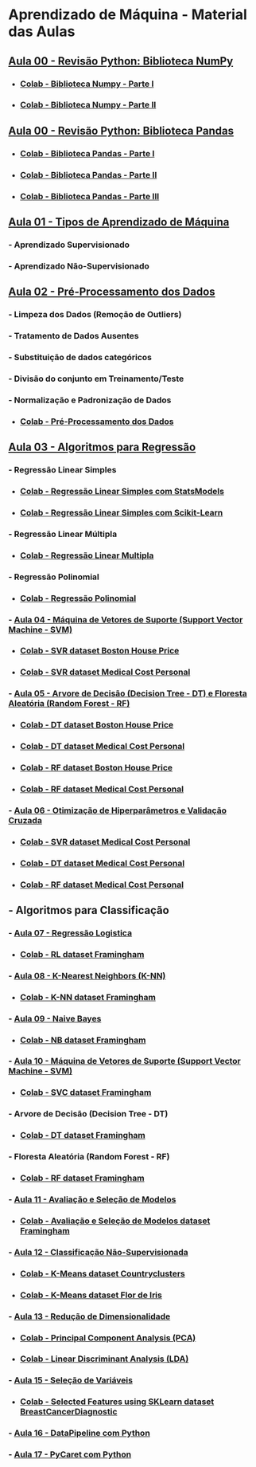 # Aprendizado de Máquina - Material das Aulas

## [Aula 00 - Revisão Python: Biblioteca NumPy](https://github.com/gustavowillam/AEDI/blob/main/Aula%2011.pdf)

* ### [Colab - Biblioteca Numpy - Parte I](https://colab.research.google.com/drive/1oI6n6qTV90Bdd6zVqY-6UR3nK6n0WRl3?usp=sharing)
* ### [Colab - Biblioteca Numpy - Parte II](https://colab.research.google.com/drive/1Vr60fvxXF7sEVJRlgTdEZKyUnDpdSRCh?usp=sharing)

## [Aula 00 - Revisão Python: Biblioteca Pandas](https://github.com/gustavowillam/AEDI/blob/main/Aula%2013.pdf)

* ### [Colab - Biblioteca Pandas - Parte I](https://colab.research.google.com/drive/1ulibdhhPVKxwgJUeoVcxQGKi1fbtXQlJ?usp=sharing)
* ### [Colab - Biblioteca Pandas - Parte II](https://colab.research.google.com/drive/1efB2DDEqZkrDaZdGeGac5icbre4rRd8R?usp=sharing)
* ### [Colab - Biblioteca Pandas - Parte III](https://colab.research.google.com/drive/103lCddny1Z73YcEDqLGFuAQS_NBzLolf?usp=sharing)

## [Aula 01 - Tipos de Aprendizado de Máquina](https://github.com/gustavowillam/ML/blob/main/1-Aula%2001.pdf)
### - Aprendizado Supervisionado 
### - Aprendizado Não-Supervisionado 

## [Aula 02 - Pré-Processamento dos Dados](https://github.com/gustavowillam/ML/blob/main/2-Aula%2002.pdf)
### - Limpeza dos Dados (Remoção de Outliers)
### - Tratamento de Dados Ausentes 
### - Substituição de dados categóricos
### - Divisão do conjunto em Treinamento/Teste
### - Normalização e Padronização de Dados

* ### [Colab - Pré-Processamento dos Dados](https://colab.research.google.com/drive/1pU4yjs-x-WnmCbQfBtNbzD3epz83oft4?usp=sharing)

## [Aula 03 - Algoritmos para Regressão](https://github.com/gustavowillam/ML/blob/main/3-Aula%2003.pdf)
### - Regressão Linear Simples
* ### [Colab - Regressão Linear Simples com StatsModels](https://colab.research.google.com/drive/1a24JRHwqKHNn4kV9NcT2ZpsX8N90gliV?usp=sharing)
* ### [Colab - Regressão Linear Simples com Scikit-Learn](https://colab.research.google.com/drive/1FyZYAOTedUvrukF1JYaXo7Jh3O5wlqdN?usp=sharing)

### - Regressão Linear Múltipla
* ### [Colab - Regressão Linear Multipla](https://colab.research.google.com/drive/1xBKTphCLyPCYFFjt83SxfGK5ssvSI0zS?usp=sharing)

### - Regressão Polinomial
* ### [Colab - Regressão Polinomial](https://colab.research.google.com/drive/125NMw54BEZ0GERIVTvzIfsmJEvSXwpa9?usp=sharing)

### - [Aula 04 - Máquina de Vetores de Suporte (Support Vector Machine - SVM)](https://github.com/gustavowillam/ML/blob/main/4-Aula%2004.pdf)
* ### [Colab - SVR dataset Boston House Price](https://colab.research.google.com/drive/1vzWrKBr3DprnrAWYEJEDm4ukW3bHBtDI?usp=sharing)
* ### [Colab - SVR dataset Medical Cost Personal](https://colab.research.google.com/drive/1okJFe6qS8RzdA5bwnF54NUaXj27mF26r?usp=sharing)

### - [Aula 05 - Arvore de Decisão (Decision Tree - DT) e Floresta Aleatória (Random Forest - RF)](https://github.com/gustavowillam/ML/blob/main/5-Aula%2005.pdf)
* ### [Colab - DT dataset Boston House Price](https://colab.research.google.com/drive/1FeP8NqBOQRm6lHb9O_DrYVtL17j8bIFe?usp=sharing)
* ### [Colab - DT dataset Medical Cost Personal](https://colab.research.google.com/drive/17HxcPOundk3LBYIgpv6BqD7Ey4FiIBJJ?usp=sharing)

* ### [Colab - RF dataset Boston House Price](https://colab.research.google.com/drive/1i9pbUOY7TYSQpn3EgZ9946V9V-3fJ7FZ?usp=sharing)
* ### [Colab - RF dataset Medical Cost Personal](https://colab.research.google.com/drive/1XUcgl5JCJHyKUt7E291q_bAxQuaycNjd?usp=sharing)

### - [Aula 06 - Otimização de Hiperparâmetros e Validação Cruzada](https://github.com/gustavowillam/ML/blob/main/6-Aula%2006.pdf)
* ### [Colab - SVR dataset Medical Cost Personal](https://colab.research.google.com/drive/14USYLN5sbZ0Ph9lIH8KzAPG2ENCslkTP?usp=sharing)
* ### [Colab - DT dataset Medical Cost Personal](https://colab.research.google.com/drive/1cRIXnSfdHM0bSBSc9vNnSrX_clQ6J5zW?usp=sharing)
* ### [Colab - RF dataset Medical Cost Personal](https://colab.research.google.com/drive/12IoCc07VBj68KgUU6jnMm_iHQE3_Z8wQ?usp=sharing)


## - Algoritmos para Classificação

### - [Aula 07 - Regressão Logistica](https://github.com/gustavowillam/ML/blob/main/7-Aula%2007.pdf)
* ### [Colab - RL dataset Framingham](https://colab.research.google.com/drive/1EXxJVaBZAYGQMT0h1mXesY2FknyffXyl?usp=sharing)

### - [Aula 08 - K-Nearest Neighbors (K-NN)](https://github.com/gustavowillam/ML/blob/main/8-Aula%2008.pdf) 
* ### [Colab - K-NN dataset Framingham](https://colab.research.google.com/drive/1WYDu-ADVS8O1NOnBW7IODY3iKB20VorL?usp=sharing)

### - [Aula 09 - Naive Bayes](https://github.com/gustavowillam/ML/blob/main/9-Aula%2009.pdf)
* ### [Colab - NB dataset Framingham](https://colab.research.google.com/drive/1V02vRQXJB0AUCMaNbBWYlXVDoLsrTSDp?usp=sharing)

### - [Aula 10 - Máquina de Vetores de Suporte (Support Vector Machine - SVM)](https://github.com/gustavowillam/ML/blob/main/10-Aula%2010.pdf)
* ### [Colab - SVC dataset Framingham](https://colab.research.google.com/drive/1AlSzJ9nkhoQjMLtKwd_Gkg3LvRKrpj4S?usp=sharing)

### - Arvore de Decisão (Decision Tree - DT)
* ### [Colab - DT dataset Framingham](https://colab.research.google.com/drive/16_Q71e5JwHaIgeNgNcDg0Vf748sjURyv?usp=sharing)

### - Floresta Aleatória (Random Forest - RF)
* ### [Colab - RF dataset Framingham](https://colab.research.google.com/drive/1MVmgp0Urm8eNoV5jtRQN7y2lemtMKsQ7?usp=sharing)


### - [Aula 11 - Avaliação e Seleção de Modelos](https://github.com/gustavowillam/ML/blob/main/11-Aula%2011.pdf)
* ### [Colab - Avaliação e Seleção de Modelos dataset Framingham](https://colab.research.google.com/drive/14kWw_1_zOJ-1abEwxhmlTB_lNXUFlrlV?usp=sharing)


### - [Aula 12 - Classificação Não-Supervisionada](https://github.com/gustavowillam/ML/blob/main/12-Aula%2012.pdf)
* ### [Colab - K-Means dataset Countryclusters](https://colab.research.google.com/drive/1K0KkqfPTjxt-_4N940Jlnj9bYDxk8-wV?usp=sharing)
* ### [Colab - K-Means dataset Flor de Iris](https://colab.research.google.com/drive/1JDBbQGdf95Z0zQ1dodF9NLn3NU4Wyfnp?usp=sharing)


### - [Aula 13 - Redução de Dimensionalidade](https://github.com/gustavowillam/ML/blob/main/13-Aula%2013.pdf)
* ### [Colab - Principal Component Analysis (PCA)](https://colab.research.google.com/drive/1GovyNZqiIc7qTivEARF8LDp3McgbE526?usp=sharing)
* ### [Colab - Linear Discriminant Analysis (LDA)](https://colab.research.google.com/drive/1GwjkTv3yeIKn-pXKYYSYhwr5Y5-pXRe3?usp=sharing)

### - [Aula 15 - Seleção de Variáveis](https://github.com/gustavowillam/ML/blob/main/15-Aula%2015.pdf)
* ### [Colab - Selected Features using SKLearn dataset BreastCancerDiagnostic](https://colab.research.google.com/drive/1eEdp2B9gv-19bjKxYXWqZBLlnuHByOeG?usp=sharing)

### - [Aula 16 - DataPipeline com Python]()

### - [Aula 17 - PyCaret com Python]()


